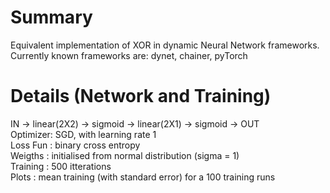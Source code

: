 Summary
=======
Equivalent implementation of XOR in dynamic Neural Network frameworks.
Currently known frameworks are: dynet, chainer, pyTorch

Details (Network and Training)
==============================
IN -> linear(2X2) -> sigmoid -> linear(2X1) -> sigmoid -> OUT  
Optimizer: SGD, with learning rate 1  
Loss Fun : binary cross entropy  
Weigths : initialised from normal distribution (sigma = 1)  
Training : 500 itterations  
Plots : mean training (with standard error) for a 100 training runs  
